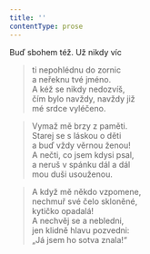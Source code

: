 ```yaml
---
title: ''
contentType: prose
---
```


Buď sbohem též. Už nikdy víc

> ti nepohlédnu do zornic  
> a neřeknu tvé jméno.  
> A kéž se nikdy nedozvíš,  
> čím bylo navždy, navždy již  
> mé srdce vyléčeno.

> Vymaž mě brzy z paměti.  
> Starej se s láskou o děti  
> a buď vždy věrnou ženou!  
> A nečti, co jsem kdysi psal,  
> a neruš v spánku dál a dál  
> mou duši usouženou.

> A když mě někdo vzpomene,  
> nechmuř své čelo skloněné,  
> kytičko opadalá!  
> A nechvěj se a nebledni,  
> jen klidně hlavu pozvedni:  
> „Já jsem ho sotva znala!“
